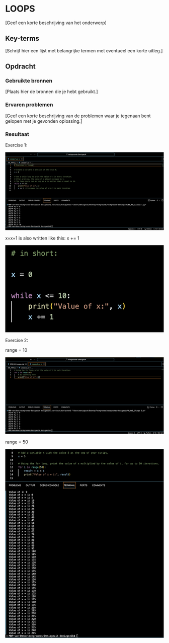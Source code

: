 # LOOPS

[Geef een korte beschrijving van het onderwerp]

## Key-terms
[Schrijf hier een lijst met belangrijke termen met eventueel een korte uitleg.]

## Opdracht
### Gebruikte bronnen
[Plaats hier de bronnen die je hebt gebruikt.]

### Ervaren problemen
[Geef een korte beschrijving van de problemen waar je tegenaan bent gelopen met je gevonden oplossing.]

### Resultaat

Exercise 1:


![Alt text](<09_includes/Loops 1.png>)

x=x+1 is also written like this:  x += 1

![Alt text](<09_includes/exercise 1 (in short).png>)


Exercise 2:

range = 10

![Alt text](<09_includes/range (10).png>)

range = 50 

![Alt text](09_includes/range(50).png)